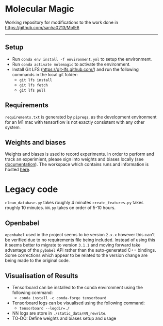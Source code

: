 # Molecular Magic

Working repository for modifications to the work done in https://github.com/sanha0213/MolE8
****
## Setup
- Run `conda env install -f environment.yml` to setup the environment.
- Run `conda activate molemagic` to activate the environment.
- Install Git LFS (https://git-lfs.github.com/) and run the following commands in the local git folder:
  - `git lfs install`
  - `git lfs fetch`
  - `git lfs pull`
## Requirements
`requirements.txt` is generated by `pipreqs`, as the development environment for an M1 mac with tensorflow is not exactly consistent with any other system.

## Weights and biases
Weights and biases is used to record experiments. In order to perform and track an experimient, please sign into weights and biases locally (see [documentation](https://docs.wandb.ai/)).
The workspace which contains runs and information is hosted [here](https://wandb.ai/molecular-magicians/MolecularMagic).

# Legacy code

`clean_database.py` takes roughly 4 minutes
`create_features.py` takes roughly 10 minutes.
`NN.py` takes on order of 5-10 hours.
## Openbabel
`openbabel` used in the project seems to be version `2.x.x` however this can't be verified due to no requirements file being included. Instead of using this it seems better to migrate to version `3.1.1` and moving forward take advantage of the `pybabel` API rather than the auto-generated C++ bindings. Some corrections which appear to be related to the version change are being made to the original code.

## Visualisation of Results
- Tensorboard can be installed to the conda environment using the following command:
  - `conda install -c conda-forge tensorboard`
- Tensorboard logs can be visualised using the following command:
  - `tensorboard --logdir=./`
- NN logs are store in `./static_data/NN_rewrite`.
- TO-DO: Define weights and biases setup and usage